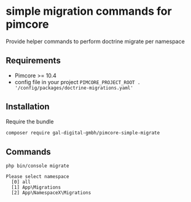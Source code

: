 # simple migration commands for pimcore

Provide helper commands to perform doctrine migrate per namespace

## Requirements

* Pimcore >= 10.4
* config file in your project `PIMCORE_PROJECT_ROOT . '/config/packages/doctrine-migrations.yaml'`


## Installation

Require the bundle

```bash
composer require gal-digital-gmbh/pimcore-simple-migrate
```

## Commands

```console
php bin/console migrate

Please select namespace
  [0] all
  [1] App\Migrations
  [2] App\NamespaceX\Migrations

```
